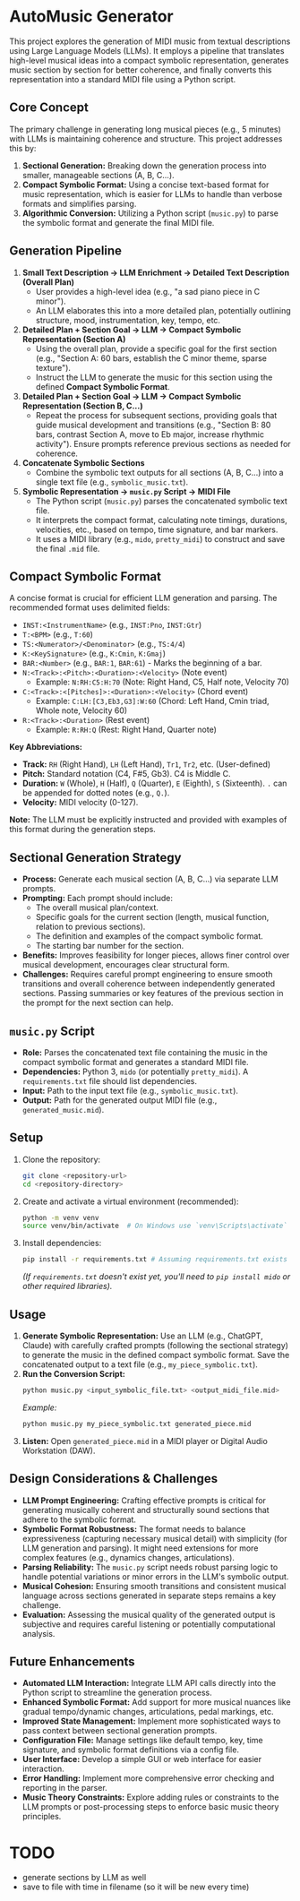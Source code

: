 # AutoMusic Generator

This project explores the generation of MIDI music from textual descriptions using Large Language Models (LLMs). It employs a pipeline that translates high-level musical ideas into a compact symbolic representation, generates music section by section for better coherence, and finally converts this representation into a standard MIDI file using a Python script.

## Core Concept

The primary challenge in generating long musical pieces (e.g., 5 minutes) with LLMs is maintaining coherence and structure. This project addresses this by:

1.  **Sectional Generation:** Breaking down the generation process into smaller, manageable sections (A, B, C...).
2.  **Compact Symbolic Format:** Using a concise text-based format for music representation, which is easier for LLMs to handle than verbose formats and simplifies parsing.
3.  **Algorithmic Conversion:** Utilizing a Python script (`music.py`) to parse the symbolic format and generate the final MIDI file.

## Generation Pipeline

1.  **Small Text Description -> LLM Enrichment -> Detailed Text Description (Overall Plan)**
    -   User provides a high-level idea (e.g., "a sad piano piece in C minor").
    -   An LLM elaborates this into a more detailed plan, potentially outlining structure, mood, instrumentation, key, tempo, etc.
2.  **Detailed Plan + Section Goal -> LLM -> Compact Symbolic Representation (Section A)**
    -   Using the overall plan, provide a specific goal for the first section (e.g., "Section A: 60 bars, establish the C minor theme, sparse texture").
    -   Instruct the LLM to generate the music for this section using the defined **Compact Symbolic Format**.
3.  **Detailed Plan + Section Goal -> LLM -> Compact Symbolic Representation (Section B, C...)**
    -   Repeat the process for subsequent sections, providing goals that guide musical development and transitions (e.g., "Section B: 80 bars, contrast Section A, move to Eb major, increase rhythmic activity"). Ensure prompts reference previous sections as needed for coherence.
4.  **Concatenate Symbolic Sections**
    -   Combine the symbolic text outputs for all sections (A, B, C...) into a single text file (e.g., `symbolic_music.txt`).
5.  **Symbolic Representation -> `music.py` Script -> MIDI File**
    -   The Python script (`music.py`) parses the concatenated symbolic text file.
    -   It interprets the compact format, calculating note timings, durations, velocities, etc., based on tempo, time signature, and bar markers.
    -   It uses a MIDI library (e.g., `mido`, `pretty_midi`) to construct and save the final `.mid` file.

## Compact Symbolic Format

A concise format is crucial for efficient LLM generation and parsing. The recommended format uses delimited fields:

-   `INST:<InstrumentName>` (e.g., `INST:Pno`, `INST:Gtr`)
-   `T:<BPM>` (e.g., `T:60`)
-   `TS:<Numerator>/<Denominator>` (e.g., `TS:4/4`)
-   `K:<KeySignature>` (e.g., `K:Cmin`, `K:Gmaj`)
-   `BAR:<Number>` (e.g., `BAR:1`, `BAR:61`) - Marks the beginning of a bar.
-   `N:<Track>:<Pitch>:<Duration>:<Velocity>` (Note event)
    -   Example: `N:RH:C5:H:70` (Note: Right Hand, C5, Half note, Velocity 70)
-   `C:<Track>:<[Pitches]>:<Duration>:<Velocity>` (Chord event)
    -   Example: `C:LH:[C3,Eb3,G3]:W:60` (Chord: Left Hand, Cmin triad, Whole note, Velocity 60)
-   `R:<Track>:<Duration>` (Rest event)
    -   Example: `R:RH:Q` (Rest: Right Hand, Quarter note)

**Key Abbreviations:**

-   **Track:** `RH` (Right Hand), `LH` (Left Hand), `Tr1`, `Tr2`, etc. (User-defined)
-   **Pitch:** Standard notation (C4, F#5, Gb3). C4 is Middle C.
-   **Duration:** `W` (Whole), `H` (Half), `Q` (Quarter), `E` (Eighth), `S` (Sixteenth). `.` can be appended for dotted notes (e.g., `Q.`).
-   **Velocity:** MIDI velocity (0-127).

**Note:** The LLM must be explicitly instructed and provided with examples of this format during the generation steps.

## Sectional Generation Strategy

-   **Process:** Generate each musical section (A, B, C...) via separate LLM prompts.
-   **Prompting:** Each prompt should include:
    -   The overall musical plan/context.
    -   Specific goals for the current section (length, musical function, relation to previous sections).
    -   The definition and examples of the compact symbolic format.
    -   The starting bar number for the section.
-   **Benefits:** Improves feasibility for longer pieces, allows finer control over musical development, encourages clear structural form.
-   **Challenges:** Requires careful prompt engineering to ensure smooth transitions and overall coherence between independently generated sections. Passing summaries or key features of the previous section in the prompt for the next section can help.

## `music.py` Script

-   **Role:** Parses the concatenated text file containing the music in the compact symbolic format and generates a standard MIDI file.
-   **Dependencies:** Python 3, `mido` (or potentially `pretty_midi`). A `requirements.txt` file should list dependencies.
-   **Input:** Path to the input text file (e.g., `symbolic_music.txt`).
-   **Output:** Path for the generated output MIDI file (e.g., `generated_music.mid`).

## Setup

1.  Clone the repository:
    ```bash
    git clone <repository-url>
    cd <repository-directory>
    ```
2.  Create and activate a virtual environment (recommended):
    ```bash
    python -m venv venv
    source venv/bin/activate  # On Windows use `venv\Scripts\activate`
    ```
3.  Install dependencies:
    ```bash
    pip install -r requirements.txt # Assuming requirements.txt exists
    ```
    _(If `requirements.txt` doesn't exist yet, you'll need to `pip install mido` or other required libraries)._

## Usage

1.  **Generate Symbolic Representation:** Use an LLM (e.g., ChatGPT, Claude) with carefully crafted prompts (following the sectional strategy) to generate the music in the defined compact symbolic format. Save the concatenated output to a text file (e.g., `my_piece_symbolic.txt`).
2.  **Run the Conversion Script:**
    ```bash
    python music.py <input_symbolic_file.txt> <output_midi_file.mid>
    ```
    _Example:_
    ```bash
    python music.py my_piece_symbolic.txt generated_piece.mid
    ```
3.  **Listen:** Open `generated_piece.mid` in a MIDI player or Digital Audio Workstation (DAW).

## Design Considerations & Challenges

-   **LLM Prompt Engineering:** Crafting effective prompts is critical for generating musically coherent and structurally sound sections that adhere to the symbolic format.
-   **Symbolic Format Robustness:** The format needs to balance expressiveness (capturing necessary musical detail) with simplicity (for LLM generation and parsing). It might need extensions for more complex features (e.g., dynamics changes, articulations).
-   **Parsing Reliability:** The `music.py` script needs robust parsing logic to handle potential variations or minor errors in the LLM's symbolic output.
-   **Musical Cohesion:** Ensuring smooth transitions and consistent musical language across sections generated in separate steps remains a key challenge.
-   **Evaluation:** Assessing the musical quality of the generated output is subjective and requires careful listening or potentially computational analysis.

## Future Enhancements

-   **Automated LLM Interaction:** Integrate LLM API calls directly into the Python script to streamline the generation process.
-   **Enhanced Symbolic Format:** Add support for more musical nuances like gradual tempo/dynamic changes, articulations, pedal markings, etc.
-   **Improved State Management:** Implement more sophisticated ways to pass context between sectional generation prompts.
-   **Configuration File:** Manage settings like default tempo, key, time signature, and symbolic format definitions via a config file.
-   **User Interface:** Develop a simple GUI or web interface for easier interaction.
-   **Error Handling:** Implement more comprehensive error checking and reporting in the parser.
-   **Music Theory Constraints:** Explore adding rules or constraints to the LLM prompts or post-processing steps to enforce basic music theory principles.


# TODO

- generate sections by LLM as well
- save to file with time in filename (so it will be new every time)